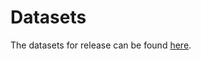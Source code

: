 # Datasets
The datasets for release can be found [here](https://drive.google.com/drive/folders/1eP0-xb-oyuCcj9W18Nm3XvwMk1GRrKkO?usp=share_link).
